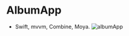 # AlbumApp
- Swift, mvvm, Combine, Moya.
![albumApp](https://user-images.githubusercontent.com/45856711/223533355-dd8c18e9-760b-4798-8b3a-ac75e388c7f7.gif)
